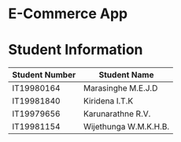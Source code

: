 # E-Commerce App

# Student Information

| Student Number | Student Name         |
| -------------- | --------------------|
| IT19980164     | Marasinghe M.E.J.D   |
| IT19981840     | Kiridena I.T.K       |
| IT19979656     | Karunarathne R.V.    |
| IT19981154     | Wijethunga W.M.K.H.B.|

